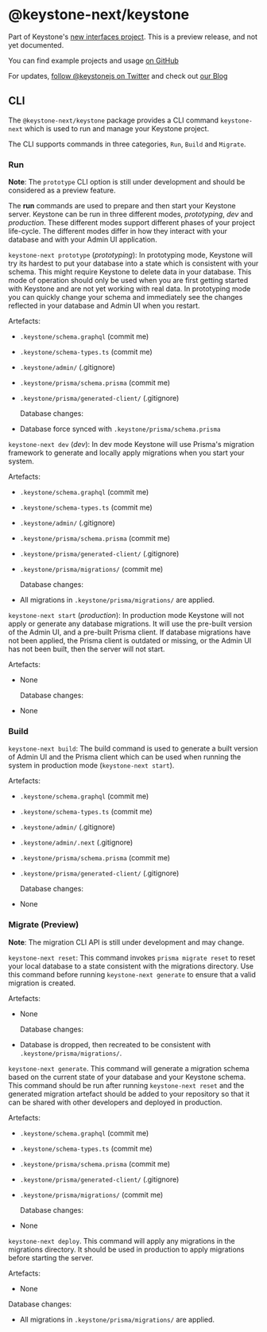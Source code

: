 # @keystone-next/keystone

Part of Keystone's [new interfaces project](https://www.keystonejs.com/blog/roadmap-update). This is a preview release, and not yet documented.

You can find example projects and usage [on GitHub](https://github.com/keystonejs/keystone/tree/master/examples)

For updates, [follow @keystonejs on Twitter](https://twitter.com/keystonejs) and check out [our Blog](https://www.keystonejs.com/blog)

## CLI

The `@keystone-next/keystone` package provides a CLI command `keystone-next` which is used to run and manage your Keystone project.

The CLI supports commands in three categories, `Run`, `Build` and `Migrate`.

### Run

**Note**: The `prototype` CLI option is still under development and should be considered as a preview feature.

The **run** commands are used to prepare and then start your Keystone server.
Keystone can be run in three different modes, _prototyping_, _dev_ and _production_. These different modes support different phases of your project life-cycle. The different modes differ in how they interact with your database and with your Admin UI application.

`keystone-next prototype` (_prototyping_): In prototyping mode, Keystone will try its hardest to put your database into a state which is consistent with your schema.
This might require Keystone to delete data in your database.
This mode of operation should only be used when you are first getting started with Keystone and are not yet working with real data.
In prototyping mode you can quickly change your schema and immediately see the changes reflected in your database and Admin UI when you restart.

Artefacts:

- `.keystone/schema.graphql` (commit me)

- `.keystone/schema-types.ts` (commit me)

- `.keystone/admin/` (.gitignore)

- `.keystone/prisma/schema.prisma` (commit me)

- `.keystone/prisma/generated-client/` (.gitignore)

  Database changes:

- Database force synced with `.keystone/prisma/schema.prisma`

`keystone-next dev` (_dev_): In dev mode Keystone will use Prisma's migration framework to generate and locally apply migrations when you start your system.

Artefacts:

- `.keystone/schema.graphql` (commit me)

- `.keystone/schema-types.ts` (commit me)

- `.keystone/admin/` (.gitignore)

- `.keystone/prisma/schema.prisma` (commit me)

- `.keystone/prisma/generated-client/` (.gitignore)

- `.keystone/prisma/migrations/` (commit me)

  Database changes:

- All migrations in `.keystone/prisma/migrations/` are applied.

`keystone-next start` (_production_): In production mode Keystone will not apply or generate any database migrations. It will use the pre-built version of the Admin UI, and a pre-built Prisma client. If database migrations have not been applied, the Prisma client is outdated or missing, or the Admin UI has not been built, then the server will not start.

Artefacts:

- None

  Database changes:

- None

### Build

`keystone-next build`: The build command is used to generate a built version of Admin UI and the Prisma client which can be used when running the system in production mode (`keystone-next start`).

Artefacts:

- `.keystone/schema.graphql` (commit me)

- `.keystone/schema-types.ts` (commit me)

- `.keystone/admin/` (.gitignore)

- `.keystone/admin/.next` (.gitignore)

- `.keystone/prisma/schema.prisma` (commit me)

- `.keystone/prisma/generated-client/` (.gitignore)

  Database changes:

- None

### Migrate (Preview)

**Note**: The migration CLI API is still under development and may change.

`keystone-next reset`: This command invokes `prisma migrate reset` to reset your local database to a state consistent with the migrations directory. Use this command before running `keystone-next generate` to ensure that a valid migration is created.

Artefacts:

- None

  Database changes:

- Database is dropped, then recreated to be consistent with `.keystone/prisma/migrations/`.

`keystone-next generate`. This command will generate a migration schema based on the current state of your database and your Keystone schema. This command should be run after running `keystone-next reset` and the generated migration artefact should be added to your repository so that it can be shared with other developers and deployed in production.

Artefacts:

- `.keystone/schema.graphql` (commit me)

- `.keystone/schema-types.ts` (commit me)

- `.keystone/prisma/schema.prisma` (commit me)

- `.keystone/prisma/generated-client/` (.gitignore)

- `.keystone/prisma/migrations/` (commit me)

  Database changes:

- None

`keystone-next deploy`. This command will apply any migrations in the migrations directory. It should be used in production to apply migrations before starting the server.

Artefacts:

- None

Database changes:

- All migrations in `.keystone/prisma/migrations/` are applied.
